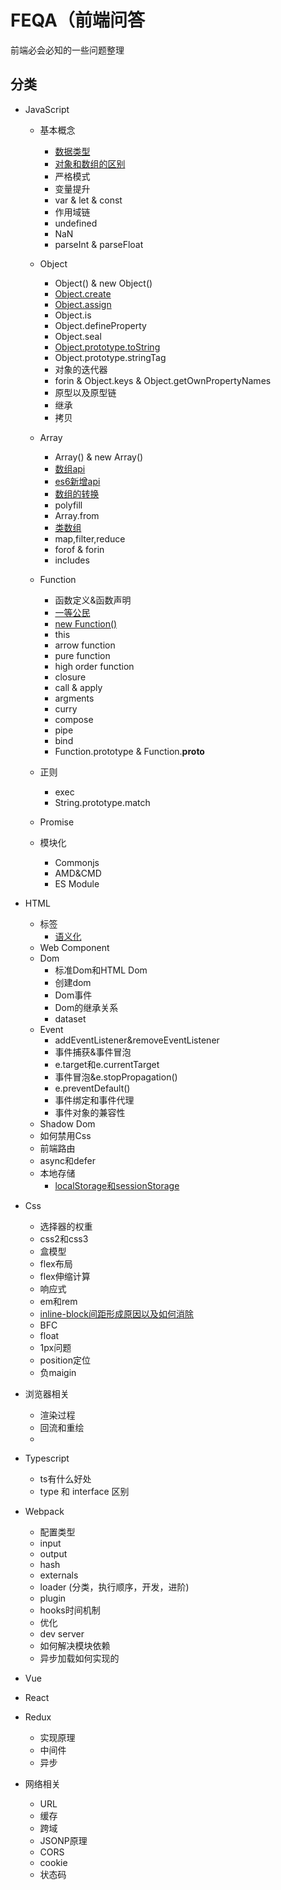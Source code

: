 # FEQA（前端问答

前端必会必知的一些问题整理

## 分类

- JavaScript
  - 基本概念
    - [数据类型](./docs/javascript/数据类型.html)
    - [对象和数组的区别](./docs/javascript/对象和数组的区别.html)
    - 严格模式
    - 变量提升
    - var & let & const
    - 作用域链
    - undefined
    - NaN
    - parseInt & parseFloat
  - Object
    - Object() & new Object()
    - [Object.create](./docs/javascript/Object.create.html)
    - [Object.assign](./docs/javascript/Object.assign.html)
    - Object.is
    - Object.defineProperty
    - Object.seal
    - [Object.prototype.toString](./docs/javascript/Object.prototype.toString.html)
    - Object.prototype.stringTag
    - 对象的迭代器
    - forin & Object.keys & Object.getOwnPropertyNames
    - 原型以及原型链
    - 继承
    - 拷贝
    
  - Array
    - Array() & new Array()
    - [数组api](./docs/javascript/数组api.html)
    - [es6新增api](./docs/javascript/es6新增api.html)
    - [数组的转换](./docs/javascript/数组的转换.html)
    - polyfill
    - Array.from
    - [类数组](./docs/javascript/类数组.html)
    - map,filter,reduce
    - forof & forin
    - includes
  - Function
    - 函数定义&函数声明
    - [一等公民](./docs/javascript/Function/一等公民.html)
    - [new Function()](./docs/javascript/Function/newFunction().html)
    - this
    - arrow function
    - pure function
    - high order function
    - closure
    - call & apply
    - argments
    - curry
    - compose
    - pipe
    - bind
    - Function.prototype & Function.__proto__
  
  - 正则
    - exec
    - String.prototype.match
  - Promise
  - 模块化
    - Commonjs
    - AMD&CMD
    - ES Module
    
  
- HTML
  - 标签
    - [语义化](./docs/html/语义化.html)
  - Web Component
  - Dom
    - 标准Dom和HTML Dom
    - 创建dom
    - Dom事件
    - Dom的继承关系
    - dataset
  - Event
    - addEventListener&removeEventListener
    - 事件捕获&事件冒泡
    - e.target和e.currentTarget
    - 事件冒泡&e.stopPropagation()
    - e.preventDefault()
    - 事件绑定和事件代理
    - 事件对象的兼容性
  - Shadow Dom
  - 如何禁用Css
  - 前端路由
  - async和defer
  - 本地存储
    - [localStorage和sessionStorage](./docs/html/localStorage和sessionStorage.html)
  
- Css
  - 选择器的权重
  - css2和css3
  - 盒模型
  - flex布局
  - flex伸缩计算
  - 响应式
  - em和rem
  - [inline-block间距形成原因以及如何消除](./docs/css/inline-block间距形成原因以及如何消除.html)
  - BFC
  - float
  - 1px问题
  - position定位
  - 负maigin
- 浏览器相关
  - 渲染过程
  - 回流和重绘
  - 
  
- Typescript
  - ts有什么好处
  - type 和 interface 区别

- Webpack
  - 配置类型
  - input
  - output
  - hash
  - externals
  - loader (分类，执行顺序，开发，进阶)
  - plugin
  - hooks时间机制
  - 优化
  - dev server
  - 如何解决模块依赖
  - 异步加载如何实现的
- Vue
- React
- Redux
  - 实现原理
  - 中间件
  - 异步
- 网络相关
  - URL
  - 缓存
  - 跨域
  - JSONP原理
  - CORS
  - cookie
  - 状态码
